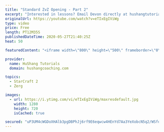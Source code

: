 ```yaml
---
title: "Standard ZvZ Opening - Part 2"
excerpt: "Interested in lessons? Email Devon directly at hushangtutorials@outlook.com ------------------------------------------------------------------------------------------------------- Want to support HuShang Tutorials directly? Patreon is a website where you can contribute a monthly donation that will help"
originalUrl: https://youtube.com/watch?v=eTIxEgIViWg
type: video
price: Free
length: PT12M35S
publishedDateTime: 2020-05-27T21:40:25Z
heat: 50

featuredContent: "<iframe width=\"800\" height=\"500\" frameborder=\"0\" src=\"https://www.youtube.com/embed/eTIxEgIViWg\" allow=\"accelerometer; autoplay; encrypted-media; gyroscope; picture-in-picture\" allowfullscreen></iframe>"

provider:
  name: HuShang Tutorials
  domain: hushangcoaching.com

topics:
  - StarCraft 2
  - Zerg

images:
  - url: https://i.ytimg.com/vi/eTIxEgIViWg/maxresdefault.jpg
    width: 1280
    height: 720
    isCached: true

secured: "uP3UM4cWGDoXHAlb3pgDBPhJj6rf9E6eqwcw4HEnYd7Aa3YeXobcN5q2/WSfdnH0W15ymj8APt/jtqdXtT3qCBEABq2+3JVeQD2YYRqtn8s4d5BiO0JylX5UraaZu6TFKHS0WnWbYNAkbdftN2AKkYPfGHuA+055X6tQ8gC2a4Q2/hxVwZUQge/KnXCQQjUsJtwxHBjxeoJPvFjsdPWMx2zk2lp+C+L1993NTPccxJPLZhz0eVUBkRKHPyH6LZGxfy7mieSN4XBbvm1ErdVPVjkvEd5jNV1mgx/CzlUQCMusd69nEIv/1IO/RuNkLz1O4RAuygpjvgSBT3EQOFseiSATsTH4/7sJ2gMZ3/QaZ+j7dW/HUTEQJJkvsu8gKYbpHcAooiOOTV2yhj0a9B2h4zPN72ooJWV6GCDA/2LquS8=;It+s067/PiW2rNOYLPuKlw=="
---
```


